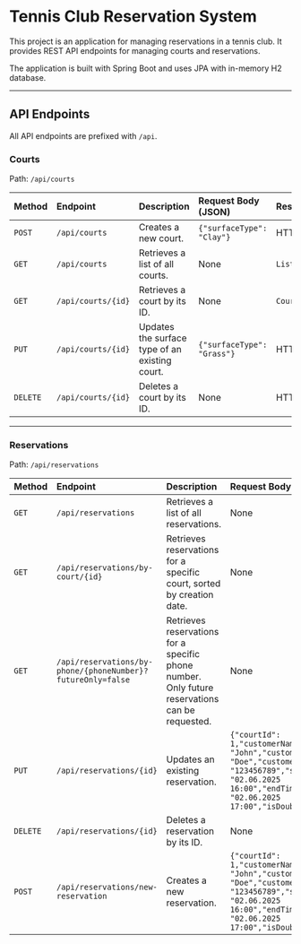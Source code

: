 # Tennis Club Reservation System

This project is an application for managing reservations in a tennis club. It provides REST API endpoints for managing courts and reservations.

The application is built with Spring Boot and uses JPA with in-memory H2 database.

---

## API Endpoints

All API endpoints are prefixed with `/api`.

### Courts

Path: `/api/courts`

| Method   | Endpoint             | Description                                      | Request Body (JSON)        | Response         |
|:---------|:---------------------|:-------------------------------------------------|:---------------------------|:-----------------|
| `POST`   | `/api/courts`        | Creates a new court.                             | `{"surfaceType": "Clay"}`  | HTTP Status      |
| `GET`    | `/api/courts`        | Retrieves a list of all courts.                  | None                       | `List<CourtDto>` |
| `GET`    | `/api/courts/{id}`   | Retrieves a court by its ID.                     | None                       | `CourtDto`       |
| `PUT`    | `/api/courts/{id}`   | Updates the surface type of an existing court.   | `{"surfaceType": "Grass"}` | HTTP Status      |
| `DELETE` | `/api/courts/{id}`   | Deletes a court by its ID.                       | None                       | HTTP Status      |

---

### Reservations

Path: `/api/reservations`

| Method   | Endpoint                                                      | Description                                                                                    | Request Body (JSON)                                                                                                                                                                       | Response               |
|:---------|:--------------------------------------------------------------|:-----------------------------------------------------------------------------------------------|:------------------------------------------------------------------------------------------------------------------------------------------------------------------------------------------|:-----------------------|
| `GET`    | `/api/reservations`                                           | Retrieves a list of all reservations.                                                          | None                                                                                                                                                                                      | `List<ReservationDto>` |
| `GET`    | `/api/reservations/by-court/{id}`                             | Retrieves reservations for a specific court, sorted by creation date.                          | None                                                                                                                                                                                      | `List<ReservationDto>` |
| `GET`    | `/api/reservations/by-phone/{phoneNumber}?futureOnly=false`   | Retrieves reservations for a specific phone number. Only future reservations can be requested. | None                                                                                                                                                                                      | `List<ReservationDto>` |                                                        |
| `PUT`    | `/api/reservations/{id}`                                      | Updates an existing reservation.                                                               | `{"courtId": 1,"customerName": "John","customerSurname": "Doe","customerPhoneNumber": "123456789","startTime": "02.06.2025 16:00","endTime": "02.06.2025 17:00","isDouble": true }`       | `Double`               |
| `DELETE` | `/api/reservations/{id}`                                      | Deletes a reservation by its ID.                                                               | None                                                                                                                                                                                      | HTTP Status            |
| `POST`   | `/api/reservations/new-reservation`                           | Creates a new reservation.                                                                     | `{"courtId": 1,"customerName": "John","customerSurname": "Doe","customerPhoneNumber": "123456789","startTime": "02.06.2025 16:00","endTime": "02.06.2025 17:00","isDouble": true }`       | `Double`               |
